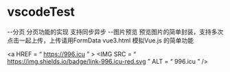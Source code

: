 # vscodeTest
--分页  分页功能的实现  支持同步异步
--图片预览  预览图片的简单封装，支持多次点击一起上传，上传请用FormData
vue3.html  模拟Vue.js 的简单功能

<a HREF = “ https://996.icu ” > <IMG  SRC = “ https://img.shields.io/badge/link-996.icu-red.svg ”  ALT = “ 996.icu ” /> </a>
